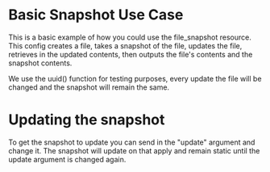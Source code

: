 # Basic Snapshot Use Case

This is a basic example of how you could use the file_snapshot resource.
This config creates a file, takes a snapshot of the file, updates the file, 
retrieves in the updated contents, then outputs the file's contents and the snapshot contents.

We use the uuid() function for testing purposes, every update the file will be changed and the snapshot will remain the same.

# Updating the snapshot

To get the snapshot to update you can send in the "update" argument and change it.
The snapshot will update on that apply and remain static until the update argument is changed again.
